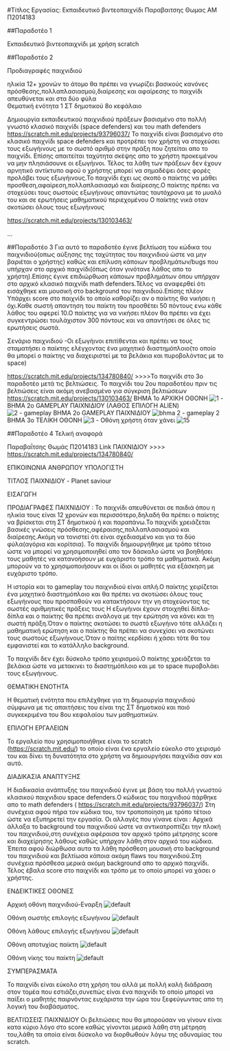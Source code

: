 #Τίτλος Εργασίας: Εκπαιδευτικό βιντεοπαιχνίδι
Παραβαιτσης Θωμας
ΑΜ Π2014183

##Παραδοτέο 1

Εκπαιδευτικό βιντεοπαιχνίδι με χρήση scratch

##Παραδοτέο 2

Προδιαγραφές παιχνιδιού

ηλικία 12+ χρονών
το άτομο θα πρέπει να γνωρίζει βασικούς κανόνες πρόσθεσης,πολλαπλασιασμού,διαίρεσης και αφαίρεσης
το παιχνίδι απευθύνεται και στα δύο φύλα  
Θεματική ενότητα 1 ΣΤ δημοτικού 8ο κεφάλαιο

Δημιουργία εκπαιδευτικού παιχνιδιού πράξεων βασισμένο στο πολλή γνωστό κλασικό παιχνίδι (space defenders) και του math defenders https://scratch.mit.edu/projects/93796037/
Το παιχνίδι είναι βασισμένο στο κλασικό παιχνίδι space defenders και προτρέπει τον χρήστη να στοχεύσει τους εξωγήινους με το σωστό αριθμό στην πράξη που ζητείται απο το παιχνίδι.
 Επίσης απαιτείται ταχύτητα  σκέψης απο το χρήστη προκειμένου να μην πλησιάσουνε οι εξωγήινοι.
 Τέλος τα λάθη των πράξεων δεν έχουν αρνητικό αντίκτυπο αφού ο χρήστης μπορεί να σημαδέψει όσες φορές προλάβει τους εξωγήινους.Το παιχνίδι έχει ως σκοπό 
 ο παίκτης να μάθει προσθεση,αφαίρεση,πολλαπλασιασμό και διαίρεσης.Ο παίκτης πρέπει να στοχεύσει τους σωστούς εξωγήινους απαντώτας ταυτόχρονα με το μυαλό του και σε ερωτήσεις μαθηματικού περιεχομένου
 Ο παίκτης νικά οταν σκοτώσει όλους τους εξωγήινους
 
 
https://scratch.mit.edu/projects/130103463/
 

…

##Παραδοτέο 3
Για αυτό το παραδοτέο έγινε βελτίωση του κώδικα του παιχνιδιού(οπως αύξησης της ταχύτητας του παιχνιδιού ώστε να μην βαριέται ο χρήστης) καθώς και επίλυση κάποιων προβλημάτων/bugs που υπήρχαν στο 
αρχικό παιχνίδι(όπως όταν γινότανε λάθος απο το χρήστη).Επίσης έγινε επιδιώρθωση κάποιων προβλημάτων όπου υπήρχαν στο αρχικό κλασικό παιχνίδι math defenders.Τέλος να
αναφερθεί ότι εισάχθηκε και μουσική στο background του παιχνιδιού.Επίσης πλέον Υπάρχει score στο παιχνίδι το οποίο καθορίζει αν ο παίκτης θα νικήσει η όχι.Καθε σωστή απαντηση του παίκτη του προσθέτει 50 πόντους ενω
κάθε λάθος του αφερεί 10.Ο παίκτης για να νικήσει πλέον θα πρέπει να έχει συγκεντρώσει τουλάχιστον 300 πόντους και να απαντήσει σε όλες τις ερωτήσεις σωστά.


Σενάριο παιχνιδιού 
-Οι εξωγήινοι επιτίθενται και πρέπει να τους σταματήσει ο παίκτης ελέγχοντας ένα μαχητικό διαστημόπλοιο(το οποίο θα μπορεί ο παίκτης να διαχειριστεί με τα βελάκια και πυροβολόντας με το space)


https://scratch.mit.edu/projects/134780840/    >>>>Το παιχνίδι στο 3ο παραδοτέο μετά τις βελτιώσεις.
Το παιχνίδι του 2ου παραδοτέου πριν τις βελτιώσεις είναι ακόμη ανεβασμένο για σύγκριση βελτιώσεων https://scratch.mit.edu/projects/130103463/
ΒΗΜΑ 1ο ΑΡΧΙΚΗ ΟΘΟΝΗ
![1 -](https://cloud.githubusercontent.com/assets/22677484/21111759/ba4978ca-c0ab-11e6-86c2-620154f2aba9.png)
ΒΗΜΑ 2ο GAMEPLAY ΠΑΙΧΝΙΔΙΟΥ (ΛΑΘΟΣ ΕΠΙΛΟΓΗ ALIEN)
![2 - gameplay](https://cloud.githubusercontent.com/assets/22677484/21111863/22f2573e-c0ac-11e6-80b7-b11e652c35bf.png)
ΒΗΜΑ 2ο GAMEPLAY ΠΑΙΧΝΙΔΙΟΥ 
![bhma 2 - gameplay 2](https://cloud.githubusercontent.com/assets/22677484/21111882/35ec8fc6-c0ac-11e6-9a8d-6c0a7d69fa39.png)
ΒΗΜΑ 3ο ΤΕΛΙΚΗ ΟΘΟΝΗ
![3 -](https://cloud.githubusercontent.com/assets/22677484/21111912/4b908bb6-c0ac-11e6-953f-212ce832f551.png)
Οθόνη χρήστη όταν χάνει
![15](https://cloud.githubusercontent.com/assets/22677484/21295566/764fb828-c560-11e6-8937-65ee3d7aae9b.png)




##Παραδοτέο 4  Τελική αναφορά

Παραβαΐτσης Θωμάς
Π2014183
Link ΠΑΙΧΝΙΔΙΟΥ >>>>  https://scratch.mit.edu/projects/134780840/ 

ΕΠΙΚΟΙΝΩΝΙΑ ΑΝΘΡΩΠΟΥ ΥΠΟΛΟΓΙΣΤΗ

ΤΙΤΛΟΣ ΠΑΙΧΝΙΔΙΟΥ - Planet saviour

ΕΙΣΑΓΩΓΗ

ΠΡΟΔΙΑΓΡΑΦΕΣ ΠΑΙΧΝΙΔΙΟΥ : Το παιχνίδι απευθύνεται σε παιδιά όπου η ηλικία τους είναι 12 χρονών και περισσότερο,δηλαδή θα πρέπει ο παίκτης να βρίσκεται στη ΣΤ δημοτικού
ή και παραπάνω.Το παιχνίδι χρειάζεται βασικές γνώσεις πρόσθεσης,αφέραισης,πολλαπλασιασμού και διαίρεσης.Ακόμη να τονιστεί ότι είναι σχεδιασμένο και για τα δύο φύλα(αγόρια και κορίτσια).
Το παιχνίδι δημιουργήθηκε με τρόπο τέτοιο ώστε να μπορεί να χρησιμοποιηθεί απο τον δάσκαλο ώστε να βοηθήσει τους μαθητές να κατανοήσουν με ευχάριστο τρόπο τα μαθηματικά.
Ακόμη μπορούν να το χρησιμοποιήσουν και οι ίδιοι οι μαθητές για εξάσκηση με ευχάριστο τρόπο.

Η ιστορία και το gameplay του παιχνιδιού είναι απλή.Ο παίκτης χειρίζεται ένα μαχητικό διαστημόπλοιο και θα πρέπει να σκοτώσει όλους τους εξωγήινους που προσπαθούν να κατακτήσουν την γη στοχεύοντας τις σωστές αριθμητικές πράξεις τους
Η εξωγήινοι έχουν στοιχηθεί δίπλα-δίπλα και ο παίκτης θα πρέπει ανάλογα με την ερώτηση να κάνει και τη σωστή πράξη.Όταν ο παίκτης σκοτώσει το σωστό εξωγήινο τότε
αλλάζει η μαθηματική ερώτηση και ο παίκτης θα πρέπει να συνεχίσει να σκοτώνει τους σωστούς εξωγήινους.Όταν ο παίτης κερδίσει ή χάσει τότε θα του εμφανιστεί και το κατάλληλο background.


Το παιχνίδι δεν έχει δύσκολο τρόπο χειρισμού.Ο παίκτης χρειάζεται τα βελάκια ώστε να μετακινει το διαστημόπλοιο και με το space πυροβολάει τους εξωγήινους.

ΘΕΜΑΤΙΚΗ ΕΝΟΤΗΤΑ 

 Η θεματική ενότητα που επιλέχθηκε για τη δημιουργία παιχνιδιού σύμφωνα με τις απαιτήσεις του είναι της ΣΤ δημοτικού και ποιό συγκεκριμένα του 8ου κεφαλαίου των μαθηματικών.

ΕΠΙΛΟΓΗ ΕΡΓΑΛΕΙΩΝ 

 Το εργαλείο που χρησιμοποιήθηκε είναι το scratch (https://scratch.mit.edu/) το οποίο είναι ένα εργαλείο εύκολο στο χειρισμό του και δίνει τη δυνατότητα στο χρήστη να δημιουργήσει παιχνίδια σαν και αυτό.
	
ΔΙΑΔΙΚΑΣΙΑ ΑΝΑΠΤΥΞΗΣ

Η διαδικασία ανάπτυξης του παιχνιδιού έγινε με βάση του πολλή γνωστού  κλασικού παιχνιδιου space defenders.Ο κώδικας του παιχνιδιού πάρθηκε απο το math defenders ( https://scratch.mit.edu/projects/93796037/)
Στη συνέχεια αφού πήρα τον κώδικα του, τον τροποποίηση με τρόπο τέτοιο ώστε να εξυπηρετεί την εργασία.
Οι αλλαγές που γίνανε είναι :
Αρχικά άλλαξα το background του παιχνιδιού ώστε να αντικατροπτίζει την πλοκή του παιχνιδιού,στη συνέχεια αφέραισα τον αρχικό τρόπο μέτρησης score και διαχείρησης λάθους καθώς υπήρχαν λάθη στον αρχικό του κώδικα.
Έπειτα αφού διώρθωσα αυτα τα λάθη πρόσθεση μουσική στο background του παιχνιδιού και βελτίωσα κάποια ακόμη flaws του παιχνιδιού.Στη συνέχεια πρόσθεσα μερικά ακόμη background απο το αρχικό παιχνίδι.
Τέλος έβαλα score στο παιχνίδι και τρόπο με το οποίο μπορεί να χάσει ο χρήστης.

ΕΝΔΕΙΚΤΙΚΕΣ ΟΘΟΝΕΣ

Αρχική οθόνη παιχνιδιού-Εναρξη 
![default](https://cloud.githubusercontent.com/assets/22677484/22185669/9a148ae2-e0f2-11e6-85a9-07297936f445.png)


Οθόνη σωστής επιλογής εξωγήινου
![default](https://cloud.githubusercontent.com/assets/22677484/22185691/c988dcb0-e0f2-11e6-87e3-bfdd58456bd0.png)


Οθόνη λάθους επιλογής εξωγήινου
![default](https://cloud.githubusercontent.com/assets/22677484/22185702/11fef8da-e0f3-11e6-8c1e-2fcf92968ed6.png)

Οθόνη αποτυχίας παίκτη
![default](https://cloud.githubusercontent.com/assets/22677484/22185721/6514214e-e0f3-11e6-879c-dd180601d750.png)

Οθόνη νίκης του παίκτη
![default](https://cloud.githubusercontent.com/assets/22677484/22185739/afda2ed0-e0f3-11e6-844f-dc9cd9cced37.png)


ΣΥΜΠΕΡΑΣΜΑΤΑ

Το παιχνίδι είναι εύκολο στη χρήση του αλλά με πολλή καλή διάδραση στον τομέα που εστιάζει,συνεπώς είναι ένα παιχνίδι το οποίο μπορεί να παίξει ο μαθητής παιρνόντας ευχάριστα την ώρα του ξεφεύγωντας απο τη λογική του διαβάσματος.

ΒΕΛΤΙΏΣΕΙΣ ΠΑΙΧΝΙΔΙΟΥ
Οι βελτιώσεις που θα μπορούσαν να γίνουν είναι κατα κύριο λόγο στο score καθώς γίνονται μερικά λάθη στη μέτρηση του,λάθη τα οποία είναι δύσκολο να διορθωθούν λόγω της αδυναμίας του scratch.






